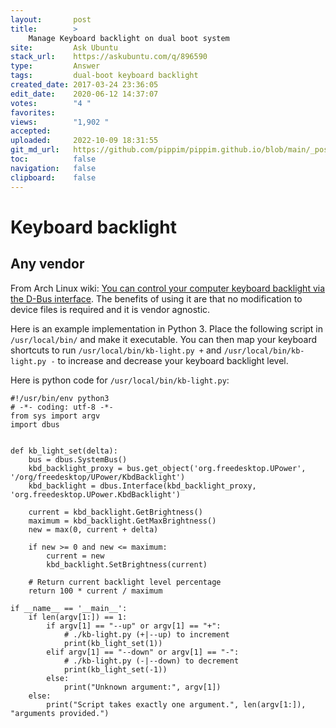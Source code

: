 ```yaml
---
layout:       post
title:        >
    Manage Keyboard backlight on dual boot system
site:         Ask Ubuntu
stack_url:    https://askubuntu.com/q/896590
type:         Answer
tags:         dual-boot keyboard backlight
created_date: 2017-03-24 23:36:05
edit_date:    2020-06-12 14:37:07
votes:        "4 "
favorites:    
views:        "1,902 "
accepted:     
uploaded:     2022-10-09 18:31:55
git_md_url:   https://github.com/pippim/pippim.github.io/blob/main/_posts/2017/2017-03-24-Manage-Keyboard-backlight-on-dual-boot-system.md
toc:          false
navigation:   false
clipboard:    false
---
```


# Keyboard backlight

## Any vendor

From Arch Linux wiki: [You can control your computer keyboard backlight via the D-Bus interface][1]. The benefits of using it are that no modification to device files is required and it is vendor agnostic.

Here is an example implementation in Python 3. Place the following script in  `/usr/local/bin/` and make it executable. You can then map your keyboard shortcuts to run `/usr/local/bin/kb-light.py +` and `/usr/local/bin/kb-light.py -` to increase and decrease your keyboard backlight level.

Here is python code for `/usr/local/bin/kb-light.py`:




``` python3
#!/usr/bin/env python3
# -*- coding: utf-8 -*-    
from sys import argv
import dbus


def kb_light_set(delta):
    bus = dbus.SystemBus()
    kbd_backlight_proxy = bus.get_object('org.freedesktop.UPower', '/org/freedesktop/UPower/KbdBacklight')
    kbd_backlight = dbus.Interface(kbd_backlight_proxy, 'org.freedesktop.UPower.KbdBacklight')

    current = kbd_backlight.GetBrightness()
    maximum = kbd_backlight.GetMaxBrightness()
    new = max(0, current + delta)

    if new >= 0 and new <= maximum:
        current = new
        kbd_backlight.SetBrightness(current)

    # Return current backlight level percentage
    return 100 * current / maximum

if __name__ == '__main__':
    if len(argv[1:]) == 1:
        if argv[1] == "--up" or argv[1] == "+":
            # ./kb-light.py (+|--up) to increment
            print(kb_light_set(1))
        elif argv[1] == "--down" or argv[1] == "-":
            # ./kb-light.py (-|--down) to decrement
            print(kb_light_set(-1))
        else:
            print("Unknown argument:", argv[1])
    else:
        print("Script takes exactly one argument.", len(argv[1:]), "arguments provided.")
```


  [1]: https://wiki.archlinux.org/index.php/Keyboard_backlight
